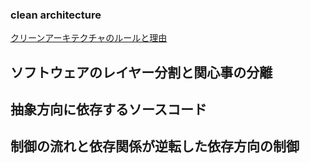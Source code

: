 ### clean  architecture
[クリーンアーキテクチャのルールと理由](https://qiita.com/seiya2130/items/69801fc2637eef596137)

## ソフトウェアのレイヤー分割と関心事の分離

## 抽象方向に依存するソースコード

## 制御の流れと依存関係が逆転した依存方向の制御